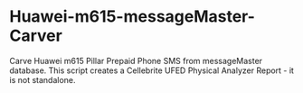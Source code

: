 # Huawei-m615-messageMaster-Carver
Carve Huawei m615 Pillar Prepaid Phone SMS from messageMaster database.
This script creates a Cellebrite UFED Physical Analyzer Report - it is not standalone.
